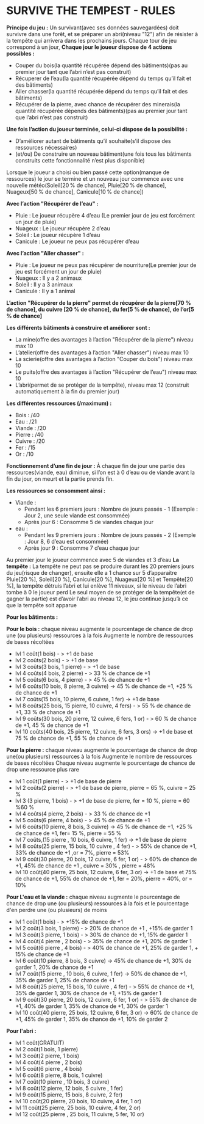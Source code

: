 # SURVIVE THE TEMPEST - RULES

**Principe du jeu :** Un survivant(avec ses données sauvegardées) doit survivre dans une forêt, et se préparer un abri(niveau "12") afin de résister à la tempête qui arrivera dans les
prochains jours.
Chaque tour de jeu correspond à un jour,
**Chaque jour le joueur dispose de 4 actions possibles :**

- Couper du bois(la quantité récupérée dépend des bâtiments)(pas au premier jour tant que l’abri n’est pas construit)
- Récuperer de l’eau(la quantité récupérée dépend du temps qu’il fait et des bâtiments)
- Aller chasser(la quantité récupérée dépend du temps qu’il fait et des bâtiments)
- Récupérer de la pierre, avec chance de récupérer des minerais(la quantité récupérée dépends des bâtiments)(pas au premier jour tant que l’abri n’est pas construit)

**Une fois l’action du joueur terminée, celui-ci dispose de la possibilité :**

- D’améliorer autant de bâtiments qu’il souhaite(s’il dispose des ressources nécessaires)
- (et/ou) De construire un nouveau bâtiment(une fois tous les bâtiments construits cette fonctionnalité n’est plus disponible)

Lorsque le joueur a choisi ou bien passé cette option(manque de ressources) le jour se termine
et un nouveau jour commence avec une nouvelle météo(Soleil[20 % de chance], Pluie[20 % de chance], Nuageux[50 % de chance], Canicule[10 % de chance])

**Avec l’action "Récupérer de l’eau" :**

- Pluie : Le joueur récupère 4 d’eau (Le premier jour de jeu est forcément un jour de pluie)
- Nuageux : Le joueur récupère 2 d’eau
- Soleil : Le joueur récupère 1 d’eau
- Canicule : Le joueur ne peux pas récupérer d’eau

**Avec l’action "Aller chasser" :**

- Pluie : Le joueur ne peux pas récupérer de nourriture(Le premier jour de jeu est forcément un jour de pluie)
- Nuageux : Il y a 2 animaux
- Soleil : Il y a 3 animaux
- Canicule : Il y a 1 animal

**L’action "Récupérer de la pierre" permet de récupérer de la pierre[70 % de chance], du cuivre [20 % de chance], du fer[5 % de chance], de l’or[5 % de chance]**

**Les différents bâtiments à construire et améliorer sont :**

- La mine(offre des avantages à l’action "Récupérer de la pierre") niveau max 10
- L’atelier(offre des avantages à l’action "Aller chasser") niveau max 10
- La scierie(offre des avantages à l’action "Couper du bois") niveau max 10
- Le puits(offre des avantages à l’action "Récupérer de l’eau") niveau max 10
- L’abri(permet de se protéger de la tempête), niveau max 12 (construit automatiquement à la fin du premier jour)

**Les différentes ressources (/maximum) :**

- Bois : /40
- Eau : /21
- Viande : /20
- Pierre : /40
- Cuivre : /20
- Fer : /15
- Or : /10

**Fonctionnement d’une fin de jour :**
À chaque fin de jour une partie des ressources(viande, eau) diminue, si l’on est à 0 d’eau ou de viande avant la fin du jour, on meurt et la partie prends fin.

**Les ressources se consomment ainsi :**

- Viande :
  - Pendant les 6 premiers jours : Nombre de jours passés - 1 (Exemple : Jour 2, une seule viande est consommée)
  - Après jour 6 : Consomme 5 de viandes chaque jour
- eau :
  - Pendant les 9 premiers jours : Nombre de jours passés - 2 (Exemple : Jour 8, 6 d’eau est consommée)
  - Après jour 9 : Consomme 7 d’eau chaque jour

Au premier jour le joueur commence avec 5 de viandes et 3 d’eau
**La tempête :**
La tempête ne peut pas se produire durant les 20 premiers jours du jeu(risque de changer), ensuite elle a 1 chance sur 5 d’apparaitre
Pluie[20 %], Soleil[20 %], Canicule[20 %], Nuageux[20 %] et Tempête[20 %], la tempête détruis l’abri et lui enlève 11 niveaux, si le niveau de l’abri tombe à 0 le joueur perd
Le seul moyen de se protéger de la tempête(et de gagner la partie) est d’avoir l’abri au niveau 12, le jeu continue jusqu’à ce que la tempête soit apparue

**Pour les bâtiments :**

**Pour le bois :**
chaque niveau augmente le pourcentage de chance de drop une (ou plusieurs) ressources à la fois
Augmente le nombre de ressources de bases récoltées

- lvl 1 coût(1 bois) - > +1 de base
- lvl 2 coûts(2 bois) - > +1 de base
- lvl 3 coûts(3 bois, 1 pierre) - > +1 de base
- lvl 4 coûts(4 bois, 2 pierre) - > 33 % de chance de +1
- lvl 5 coûts(6 bois, 4 pierre) - > 45 % de chance de +1
- lvl 6 coûts(10 bois, 8 pierre, 3 cuivre) -> 45 % de chance de +1, +25 % de chance de +1
- lvl 7 coûts(15 bois, 10 pierre, 6 cuivre, 1 fer) -> +1 de base
- lvl 8 coûts(25 bois, 15 pierre, 10 cuivre, 4 fers) - > 55 % de chance de +1, 33 % de chance de +1
- lvl 9 coûts(30 bois, 20 pierre, 12 cuivre, 6 fers, 1 or) - > 60 % de chance de +1, 45 % de chance de +1
- lvl 10 coûts(40 bois, 25 pierre, 12 cuivre, 6 fers, 3 ors) -> +1 de base et 75 % de chance de +1, 55 % de chance de +1

**Pour la pierre :**
chaque niveau augmente le pourcentage de chance de drop une(ou plusieurs) ressources à la fois
Augmente le nombre de ressources de bases récoltées
Chaque niveau augmente le pourcentage de chance de drop une ressource plus rare

- lvl 1 coût(1 pierre) - > +1 de base de pierre
- lvl 2 coûts(2 pierre) - > +1 de base de pierre, pierre = 65 %, cuivre = 25 %
- lvl 3 (3 pierre, 1 bois) - > +1 de base de pierre, fer = 10 %, pierre = 60 %60 %
- lvl 4 coûts(4 pierre, 2 bois) - > 33 % de chance de +1
- lvl 5 coûts(6 pierre, 4 bois) - > 45 % de chance de +1
- lvl 6 coûts(10 pierre, 8 bois, 3 cuivre) -> 45 % de chance de +1, +25 % de chance de +1, fer= 15 %, pierre = 55 %
- lvl 7 coûts,(15 pierre , 10 bois, 6 cuivre, 1 fer) -> +1 de base de pierre
- lvl 8 coûts(25 pierre, 15 bois, 10 cuivre , 4 fer) - > 55% de chance de +1, 33% de chance de +1 ,or = 7%, pierre = 53%
- lvl 9 coût(30 pierre, 20 bois, 12 cuivre, 6 fer, 1 or) - > 60% de chance de +1, 45% de chance de +1 , cuivre = 30% , pierre = 48%
- lvl 10 coût(40 pierre, 25 bois, 12 cuivre, 6 fer, 3 or) -> +1 de base et 75% de chance de +1, 55% de chance de +1, fer = 20%, pierre = 40%, or = 10%

**Pour L'eau et la viande :**
chaque niveau augmente le pourcentage de chance de drop une (ou plusieurs) ressources à la fois
et le pourcentage d'en perdre une (ou plusieurs) de moins

- lvl 1 coût(1 bois) - > +15% de chance de +1
- lvl 2 coût(3 bois, 1 pierre) - > 20% de chance de +1 , +15% de garder 1
- lvl 3 coût(3 pierre, 1 bois) - > 30% de chance de +1, 15% de garder 1
- lvl 4 coût(4 pierre , 2 bois) - > 35% de chance de +1, 20% de garder 1
- lvl 5 coût(6 pierre , 4 bois) - > 40% de chance de +1, 25% de garder 1, + 15% de chance de +1
- lvl 6 coût(10 pierre, 8 bois, 3 cuivre) -> 45% de chance de +1, 30% de garder 1, 20% de chance de +1
- lvl 7 coût(15 pierre , 10 bois, 6 cuivre, 1 fer) -> 50% de chance de +1, 35% de garder 1, 25% de chance de +1
- lvl 8 coût(25 pierre, 15 bois, 10 cuivre , 4 fer) - > 55% de chance de +1, 35% de garder 1, 30% de chance de +1, +15% de garder 1
- lvl 9 coût(30 pierre, 20 bois, 12 cuivre, 6 fer, 1 or) - > 55% de chance de +1, 40% de garder 1, 35% de chance de +1, 30% de garder 1
- lvl 10 coût(40 pierre, 25 bois, 12 cuivre, 6 fer, 3 or) -> 60% de chance de +1, 45% de garder 1, 35% de chance de +1, 10% de garder 2

**Pour l'abri :**

- lvl 1 coût(GRATUIT)
- lvl 2 coût(1 bois, 1 pierre)
- lvl 3 coût(2 pierre, 1 bois)
- lvl 4 coût(4 pierre , 2 bois)
- lvl 5 coût(6 pierre , 4 bois)
- lvl 6 coût(8 pierre, 8 bois, 1 cuivre)
- lvl 7 coût(10 pierre , 10 bois, 3 cuivre)
- lvl 8 coût(12 pierre, 12 bois, 5 cuivre , 1 fer)
- lvl 9 coût(15 pierre, 15 bois, 8 cuivre, 2 fer)
- lvl 10 coût(20 pierre, 20 bois, 10 cuivre, 4 fer, 1 or)
- lvl 11 coût(25 pierre, 25 bois, 10 cuivre, 4 fer, 2 or)
- lvl 12 coût(25 pierre , 25 bois, 11 cuivre, 5 fer, 10 or)
